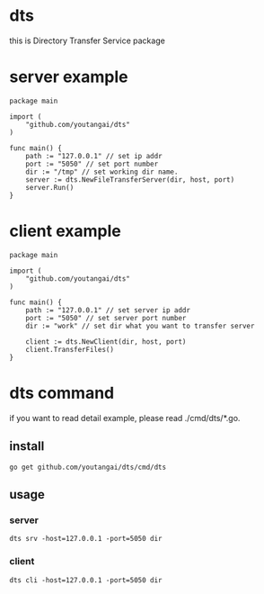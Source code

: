 # dts
this is Directory Transfer Service package

# server example
```
package main

import (
    "github.com/youtangai/dts"
)

func main() {
    path := "127.0.0.1" // set ip addr
    port := "5050" // set port number
    dir := "/tmp" // set working dir name. 
    server := dts.NewFileTransferServer(dir, host, port)
    server.Run()
}
```

# client example

```
package main

import (
    "github.com/youtangai/dts"
)

func main() {
    path := "127.0.0.1" // set server ip addr
    port := "5050" // set server port number
    dir := "work" // set dir what you want to transfer server

    client := dts.NewClient(dir, host, port)
    client.TransferFiles()
}
```

# dts command 
if you want to read detail example, please read ./cmd/dts/*.go.
## install
`go get github.com/youtangai/dts/cmd/dts`
## usage
### server
`dts srv -host=127.0.0.1 -port=5050 dir`
### client
`dts cli -host=127.0.0.1 -port=5050 dir`